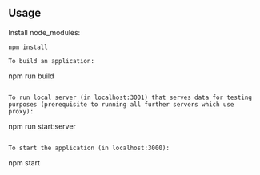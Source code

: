 ## Usage

Install node_modules:
```
npm install

To build an application:
```
npm run build
```

To run local server (in localhost:3001) that serves data for testing purposes (prerequisite to running all further servers which use proxy):
```
npm run start:server
``` 

To start the application (in localhost:3000):
```
npm start